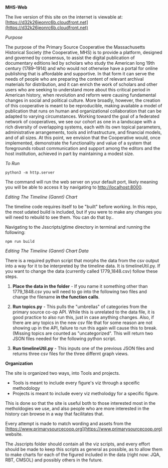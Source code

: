 **MHS-Web** 

The live version of this site on the internet is viewable at: [https://d32k26jeonrc6b.cloudfront.net](https://d32k26jeonrc6b.cloudfront.net)

_Purpose_

The purpose of the Primary Source Cooperative the Massachusetts Historical Society (the Cooperative, MHS) is to provide a platform, designed and governed by consensus, to assist the digital publication of documentary editions led by scholars who study the American long 19th century (1789–1914) and who would not otherwise have a portal for online publishing that is affordable and supportive. In that form it can serve the needs of people who are preparing the content of relevant archival materials for distribution, and it can enrich the work of scholars and other users who are seeking to understand more about this critical period in American history, when revolution and reform were causing fundamental changes in social and political culture. More broadly, however, the creation of this cooperative is meant to be reproducible, making available a model of publication that runs on human and organizational collaboration that can be adapted to varying circumstances. Working toward the goal of a federated network of cooperatives, we see our cohort as one in a landscape with a rich diversity of overlapping systems, each with its own topical parameters, administrative arrangements, tools and infrastructure, and financial models, and of all sizes. At this point, we envision that the Cooperative would, once implemented, demonstrate the functionality and value of a system that foregrounds robust communication and support among the editors and the host institution, achieved in part by maintaining a modest size.

_To Run_

```
python3 -m http.server
```
The command will run the web server on your default port, likely meaning you will be able to access it by navigating to [http://localhost:8000](http://localhost:8000). 



_Editing The Timeline (Gannt) Chart_

The timeline code requires itself to be "built" before working. In this repo, the most udated build is included, but if you were to make any changes you will need to rebuild to see them. You can do that by.. 

Navigating to the Jsscripts/gtime directory in terminal and running the following: 

````
npm run build 
````


_Editing The Timeline (Gannt) Chart Data_

There is a required python script that morphs the data from the csv output into a way for it to be interpreted by the timeline data. It is timelineUtil.py. If you want to change the data (currently called 1779_1848.csv) follow these steps. 

1. **Place the data in the folder** - If you name it something other than 1779_1848.csv you will need to go into the following two files and change the filename **in the function calls**. 

1. **Run topics.py** - This pulls the "umbrellas" of categories from the primary source co-op API. While this is unrelated to the data file, it is good practice to also run this, just in case anything changes. Also, if there are any topics in the new csv file that for some reason are not showing up in the API, failure to run this again will cause this to break. (Missing topics are counted as "uncategorized". This will return two JSON files needed for the following python script. 

2.  **Run timelineUtil.py** - This  inputs one of the previous JSON files and returns three csv files for the three differnt graph views. 


**Organization**

The site is organized two ways, into Tools and projects. 
- Tools is meant to include every figure's viz through a spceific methodology 
- Projects is meant to include every viz metholodgy for a specific figure.

This is done so that the site is useful both to those interested most in the metholdogies we use, and also people who are more interested in the history can browse in a way that facilitates that. 


Every attempt is made to match wording and assets from the [https://www.primarysourcecoop.org](https://www.primarysourcecoop.org) website. 

The Jsscripts folder should contain all the viz scripts, and every effort should be made to keep this scripts as general as possible, as to allow them to make charts for each of the figured included in the data (right now: JQA, RBT, CMSOL) and possibly others in the future. 
